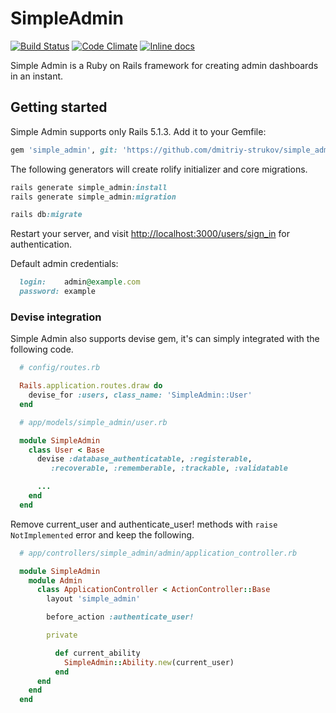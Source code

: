 # SimpleAdmin

[![Build Status](https://travis-ci.org/dmitriy-strukov/simple_admin.svg?branch=master)](https://travis-ci.org/dmitriy-strukov/simple_admin)
[![Code Climate](https://codeclimate.com/github/dmitriy-strukov/simple_admin/badges/gpa.svg)](https://codeclimate.com/github/dmitriy-strukov/simple_admin)
[![Inline docs](http://inch-ci.org/github/dmitriy-strukov/simple_admin.svg)](http://inch-ci.org/github/dmitriy-strukov/simple_admin)

Simple Admin is a Ruby on Rails framework for creating admin dashboards in an instant.

## Getting started
Simple Admin supports only Rails 5.1.3.
Add it to your Gemfile:

```ruby
gem 'simple_admin', git: 'https://github.com/dmitriy-strukov/simple_admin.git'
```

The following generators will create rolify initializer and core migrations.  

```ruby
rails generate simple_admin:install
rails generate simple_admin:migration

rails db:migrate
```

Restart your server, and visit [http://localhost:3000/users/sign_in](http://localhost:3000/users/sign_in) for authentication.

Default admin credentials:

```ruby
  login:    admin@example.com
  password: example
```

### Devise integration
Simple Admin also supports devise gem, it's can simply integrated with the following code.

```ruby
  # config/routes.rb

  Rails.application.routes.draw do
    devise_for :users, class_name: 'SimpleAdmin::User'
  end
```

```ruby
  # app/models/simple_admin/user.rb

  module SimpleAdmin
    class User < Base
      devise :database_authenticatable, :registerable,
         :recoverable, :rememberable, :trackable, :validatable

      ...
    end
  end
```

Remove current_user and authenticate_user! methods with `raise NotImplemented` error and keep the following.

```ruby
  # app/controllers/simple_admin/admin/application_controller.rb

  module SimpleAdmin
    module Admin
      class ApplicationController < ActionController::Base
        layout 'simple_admin'

        before_action :authenticate_user!

        private

          def current_ability
            SimpleAdmin::Ability.new(current_user)
          end
      end
    end
  end
```
